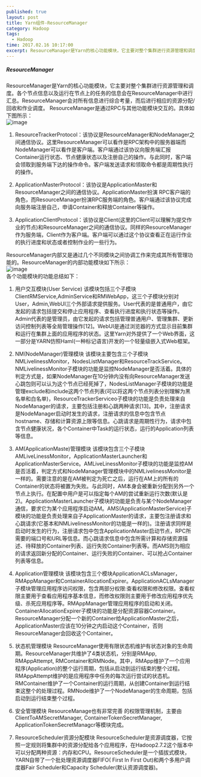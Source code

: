 ```yaml
---
published: true
layout: post
title: Yarn组件-ResourceManager
category: Hadoop
tags: 
  - Hadoop
time: 2017.02.16 10:17:00
excerpt: ResourceManager是Yarn的核心功能模块，它主要对整个集群进行资源管理和调度。各个节点信息以及运行在节点上的任务的信息会在ResourceManager中进行汇总。ResourceManager会对所有信息进行综合考量，而后进行相应的资源分配/回收和作业调度。
---
```


##### ResourceManager
ResourceManager是Yarn的核心功能模块，它主要对整个集群进行资源管理和调度。各个节点信息以及运行在节点上的任务的信息会在ResourceManager中进行汇总。ResourceManager会对所有信息进行综合考量，而后进行相应的资源分配/回收和作业调度。
ResourceManager是通过RPC与其他功能模块交互的。具体如下图所示：  
![image](http://od4ghyr10.bkt.clouddn.com/ResourceManager%E4%BA%A4%E4%BA%92%E5%8D%8F%E8%AE%AE.png)  

1. ResourceTrackerProtocol：该协议是ResourceManager和NodeManager之间通信协议。这里ResourceManager可以看作是RPC架构中的服务器端而NodeManager可以看作是客户端。客户端通过该协议向服务端汇报Container运行状态、节点健康状态以及注册自己的操作。与此同时，客户端会领取到服务端下达的操作命令。客户端发送请求和领取命令都是周期性执行的操作。    

2. ApplicationMasterProtocol：该协议是ApplicationMaster和ResourceManager之间的通信协议。ApplicationMaster扮演 RPC客户端的角色，而ResourceManager扮演RPC服务端的角色。客户端通过该协议完成向服务端注册自己，申请Container和释放Container等操作。  

3. ApplicationClientProtocol：该协议是Client(这里的Client可以理解为提交作业的节点)和ResourceManager之间的通信协议。同样的ResourceManager作为服务端，Client作为客户端。客户端可以通过这个协议查看正在运行作业的执行进度和状态或者控制作业的一些行为。 

ResourceManager内部又是通过几个不同模块之间协调工作来完成其所有管理功能的。ResourceManager的内部功能模块如下所示：  
![image](http://od4ghyr10.bkt.clouddn.com/ResourceManager%E5%8A%9F%E8%83%BD%E6%A8%A1%E5%9D%97.png)  
各个功能模块的功能总结如下：  
1. 用户交互模块(User Service)
该模块包括三个子模块ClientRMService,AdminService和RMWebApp，这三个子模块分别对User，Admin,WebUI三个外部请求提供服务。User代表的是普通用户，由它发起的请求包括提交和停止应用程序、查看执行进度和执行状态等操作。Admin代表的是管理员，由它发起的请求包括管理普通用户、管理集群、更新访问控制列表等全局管理操作[12]。WebUI是通过浏览器的方式显示目前集群和运行在集群上面的应用程序的状态。这里Yarn对外提供了一个Web界面，这一部分是YARN仿照Haml(一种标记语言)开发的一个轻量级嵌入式Web框架。

2. NM(NodeManager)管理模块
该模块主要包含三个子模块NMLivelinessMonitor，NodesListManager和ResourceTrackService。NMLivelinessMonitor子模块的功能是监控NodeManager是否活着。具体的判定方式是，如果NodeManager在10分钟内没有向ResourceManager发送心跳包则可以认为这个节点已经死掉了，NodesListManager子模块的功能是管理exclude和include这两个节点列表(可以将这两个节点列表分别理解为黑名单和白名单)，ResourceTrackerServiceo子模块的功能是负责处理来自NodeManager的请求，主要包括注册和心跳两种请求[13]。其中，注册请求是NodeManager启动时发生的请求，注册请求的信息中包含节点hostname、存储和计算资源上限等信息。心跳请求是周期性行为，请求中包含节点健康状况，各个Container中Task的运行状态，运行的Application列表等信息。
3. AM(ApplicationMaste)管理模块
该模块包含三个子模块AMLiveLinessMonitor，ApplicationMasterLauncher和ApplicationMasterService。AMLiveLinessMonitor子模块的功能是监控AM是否活着，判定方式和NodeManager管理模块中的NMLivelinessMonitor是一样的。需要注意的是在AM被判定为死亡之后，运行在AM上的所有的Container的状态将被置为失败。与此同时，AM本身会被重新分配到另外一个节点上执行。在配置中用户是可以指定每个AM的尝试重新运行次数(默认是2)。AppIicationMasterLauncher子模块的功能是负责与某个NodeManager通信，要求它为某个应用程序启动AM。AMS(AppIicationMasterService)子模块的功能是负责处理来自子AppIicationMaster的请求，主要包注册请求和心跳请求(它基本和NMLivelinessMonitor的功能是一样的)。注册请求同样是启动时发生的行为，注册请求包中包含ApplicationMaster启动节点，RPC所需要的端口号和URL等信息。而心跳请求信息中包含所需计算和存储资源描述、待释放的Container列表、运行失败Container列表等。而AMS则为相应的请求返回新分配的Container、运行失败的Container、可以抢占Container列表等信息。

4. Application管理模块
该模块包含三个模块ApplicationACLsManager，RMAppManager和ContainerAllocationExpirer。ApplicationACLsManager子模块管理应用程序访问权限，包含两部分权限:查看权限和修改权限。查看权限主要用于查看应用程序基本信息，而修改权限则主要用于修改应用程序优先级、杀死应用程序等。RMAppManager管理应用程序的启动和关闭。ContainerAllocationExpirer子模块的功能是分配资源容器Container。ResourceManager分配一个新的Container给ApplicationMaster之后，ApplicationMaster应该在10分钟之内启动这个Container，否则ResourceManager会回收这个Container。

5. 状态机管理模块
ResourceManager使用有限状态机维护有状态对象的生命周期。ResourceManager共维护了4类状态机，分别是RMApp, RMAppAttempt, RMContainer和RMNode。其中，RMApp维护了一个应用程序(Application)的整个运行周期，包括从启动到运行结束的整个过程。RMAppAttempt维护的是应用程序中任务的每次运行尝试的状态机。RMContainer维护了一个Container的运行周期，从创建Container到运行结束这整个的处理过程。RMNode维护了一个NodeManager的生命周期，包括启动到运行结束整个过程。

6. 安全管理模块
ResourceManage也有非常完善 的权限管理机制，主要由ClientToAMSecretManager, ContainerTokenSecretManager, ApplicationTokenSecretManagcr等模块完成。

7. ResourceScheduler资源分配模块
ResourceScheduler是资源调度器，它按照一定规则将集群中的资源分配给各个应用程序，在Hadoop2.7.2这个版本中可以分配两种资源：内存和CPU。ResourceScheduler是一个插拔式模块，YARN自带了一个批处理资源调度器FIFO( First In First Out)和两个多用户调度器Fair Scheduler和Capacity Scheduler(默认资源调度器)。